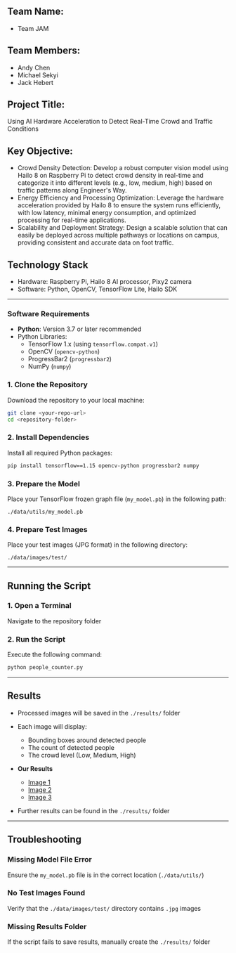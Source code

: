 ## Team Name: 
- Team JAM

## Team Members:
- Andy Chen
- Michael Sekyi
- Jack Hebert

## Project Title: 
Using AI Hardware Acceleration to Detect Real-Time Crowd and Traffic Conditions

## Key Objective:
- Crowd Density Detection: Develop a robust computer vision model using Hailo 8 on Raspberry Pi to detect crowd density in real-time and categorize it into different levels (e.g., low, medium, high) based on traffic patterns along Engineer's Way.
- Energy Efficiency and Processing Optimization: Leverage the hardware acceleration provided by Hailo 8 to ensure the system runs efficiently, with low latency, minimal energy consumption, and optimized processing for real-time applications.
- Scalability and Deployment Strategy: Design a scalable solution that can easily be deployed across multiple pathways or locations on campus, providing consistent and accurate data on foot traffic.

## Technology Stack
- Hardware: Raspberry Pi, Hailo 8 AI processor, Pixy2 camera
- Software: Python, OpenCV, TensorFlow Lite, Hailo SDK

---

### Software Requirements
- **Python**: Version 3.7 or later recommended
- Python Libraries:
  - TensorFlow 1.x (using `tensorflow.compat.v1`)
  - OpenCV (`opencv-python`)
  - ProgressBar2 (`progressbar2`)
  - NumPy (`numpy`)

### 1. Clone the Repository
Download the repository to your local machine:
```bash
git clone <your-repo-url>
cd <repository-folder>
```

### 2. Install Dependencies
Install all required Python packages:
```bash
pip install tensorflow==1.15 opencv-python progressbar2 numpy
```

### 3. Prepare the Model
Place your TensorFlow frozen graph file (`my_model.pb`) in the following path:
```
./data/utils/my_model.pb
```

### 4. Prepare Test Images
Place your test images (JPG format) in the following directory:
```
./data/images/test/
```

---

## **Running the Script**

### 1. Open a Terminal
Navigate to the repository folder

### 2. Run the Script
Execute the following command:
```bash
python people_counter.py
```

---

## **Results**
- Processed images will be saved in the `./results/` folder
- Each image will display:
  - Bounding boxes around detected people
  - The count of detected people
  - The crowd level (Low, Medium, High)
 
- **Our Results**
  - [Image 1](CrowdDetection/results/IMG_1650.jpg)
  - [Image 2](CrowdDetection/results/crowd-inside-shopping-mall-protest-gathering-CBP35C.jpg)
  - [Image 3](CrowdDetection/results/aerial-view-city-people-8ba3646909cce4de5bd4249134d24d63.jpg)
- Further results can be found in the `./results/` folder
---

## **Troubleshooting**

### Missing Model File Error
Ensure the `my_model.pb` file is in the correct location (`./data/utils/`)

### No Test Images Found
Verify that the `./data/images/test/` directory contains `.jpg` images

### Missing Results Folder
If the script fails to save results, manually create the `./results/` folder





